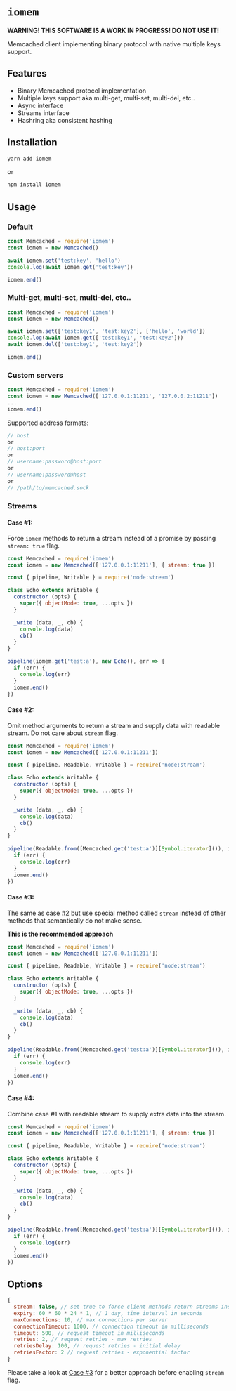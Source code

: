 # `iomem`

**WARNING! THIS SOFTWARE IS A WORK IN PROGRESS! DO NOT USE IT!**

Memcached client implementing binary protocol with native multiple keys support.

## Features

- Binary Memcached protocol implementation
- Multiple keys support aka multi-get, multi-set, multi-del, etc..
- Async interface
- Streams interface
- Hashring aka consistent hashing

## Installation

```sh
yarn add iomem
```

or

```sh
npm install iomem
```

## Usage

### Default

```js
const Memcached = require('iomem')
const iomem = new Memcached()

await iomem.set('test:key', 'hello')
console.log(await iomem.get('test:key'))

iomem.end()
```

### Multi-get, multi-set, multi-del, etc..

```js
const Memcached = require('iomem')
const iomem = new Memcached()

await iomem.set(['test:key1', 'test:key2'], ['hello', 'world'])
console.log(await iomem.get(['test:key1', 'test:key2']))
await iomem.del(['test:key1', 'test:key2'])

iomem.end()
```

### Custom servers

```js
const Memcached = require('iomem')
const iomem = new Memcached(['127.0.0.1:11211', '127.0.0.2:11211'])
...
iomem.end()
```

Supported address formats:

```js
// host
or
// host:port
or
// username:password@host:port
or
// username:password@host
or
// /path/to/memcached.sock
```

### Streams

#### Case #1:

Force `iomem` methods to return a stream instead of a promise by passing `stream: true` flag.

```js
const Memcached = require('iomem')
const iomem = new Memcached(['127.0.0.1:11211'], { stream: true })

const { pipeline, Writable } = require('node:stream')

class Echo extends Writable {
  constructor (opts) {
    super({ objectMode: true, ...opts })
  }

  _write (data, _, cb) {
    console.log(data)
    cb()
  }
}

pipeline(iomem.get('test:a'), new Echo(), err => {
  if (err) {
    console.log(err)
  }
  iomem.end()
})
```

#### Case #2:

Omit method arguments to return a stream and supply data with readable stream. Do not care about `stream` flag.

```js
const Memcached = require('iomem')
const iomem = new Memcached(['127.0.0.1:11211'])

const { pipeline, Readable, Writable } = require('node:stream')

class Echo extends Writable {
  constructor (opts) {
    super({ objectMode: true, ...opts })
  }

  _write (data, _, cb) {
    console.log(data)
    cb()
  }
}

pipeline(Readable.from([Memcached.get('test:a')][Symbol.iterator]()), iomem.get(), new Echo(), err => {
  if (err) {
    console.log(err)
  }
  iomem.end()
})
```

#### Case #3:

The same as case #2 but use special method called `stream` instead of other methods that semantically do not make sense.

**This is the recommended approach**

```js
const Memcached = require('iomem')
const iomem = new Memcached(['127.0.0.1:11211'])

const { pipeline, Readable, Writable } = require('node:stream')

class Echo extends Writable {
  constructor (opts) {
    super({ objectMode: true, ...opts })
  }

  _write (data, _, cb) {
    console.log(data)
    cb()
  }
}

pipeline(Readable.from([Memcached.get('test:a')][Symbol.iterator]()), iomem.stream(), new Echo(), err => {
  if (err) {
    console.log(err)
  }
  iomem.end()
})
```

#### Case #4:

Combine case #1 with readable stream to supply extra data into the stream.

```js
const Memcached = require('iomem')
const iomem = new Memcached(['127.0.0.1:11211'], { stream: true })

const { pipeline, Readable, Writable } = require('node:stream')

class Echo extends Writable {
  constructor (opts) {
    super({ objectMode: true, ...opts })
  }

  _write (data, _, cb) {
    console.log(data)
    cb()
  }
}

pipeline(Readable.from([Memcached.get('test:a')][Symbol.iterator]()), iomem.get('test:b'), new Echo(), err => {
  if (err) {
    console.log(err)
  }
  iomem.end()
})
```

## Options

```js
{
  stream: false, // set true to force client methods return streams instead of promises
  expiry: 60 * 60 * 24 * 1, // 1 day, time interval in seconds
  maxConnections: 10, // max connections per server
  connectionTimeout: 1000, // connection timeout in milliseconds
  timeout: 500, // request timeout in milliseconds
  retries: 2, // request retries - max retries
  retriesDelay: 100, // request retries - initial delay
  retriesFactor: 2 // request retries - exponential factor
}
```

Please take a look at [Case #3](#case-3) for a better approach before enabling `stream` flag.
